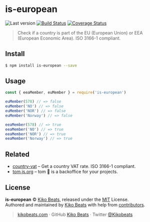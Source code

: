 # is-european

![Last version](https://img.shields.io/github/tag/Kikobeats/is-european.svg?style=flat-square)
[![Build Status](https://img.shields.io/travis/com/Kikobeats/is-european/master.svg?style=flat-square)](https://travis-ci.com/Kikobeats/is-european)
[![Coverage Status](https://img.shields.io/coveralls/Kikobeats/is-european.svg?style=flat-square)](https://coveralls.io/github/Kikobeats/is-european)

> Check if a country is part of the EU (European Union) or EEA (European Economic Area). ISO 3166-1 compliant.

## Install

```bash
$ npm install is-european --save
```

## Usage

```js
const { eeaMember, euMember } = require('is-european')

euMember(578) // => false
euMember('NO') // => false
euMember('NOR') // => false
euMember('Norway') // => false

eeaMember(578) // => true
eeaMember('NO') // => true
eeaMember('NOR') // => true
eeaMember('Norway') // => true
```

## Related

- [country-vat](https://github.com/Kikobeats/is-european) – Get a country VAT rate. ISO 3166-1 compliant.
- [tom.js.org](https://tom.js.org) – tom 🐶 is a backoffice for your projects.

## License

**is-european** © [Kiko Beats](https://kikobeats.com), released under the [MIT](https://github.com/Kikobeats/is-european/blob/master/LICENSE.md) License.<br>
Authored and maintained by [Kiko Beats](https://kikobeats.com) with help from [contributors](https://github.com/Kikobeats/is-european/contributors).

> [kikobeats.com](https://kikobeats.com) · GitHub [Kiko Beats](https://github.com/Kikobeats) · Twitter [@Kikobeats](https://twitter.com/Kikobeats)
